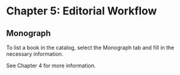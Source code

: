 # Chapter 5: Editorial Workflow
## Monograph

To list a book in the catalog, select the Monograph tab and fill in the necessary information. 

See Chapter 4 for more information.



